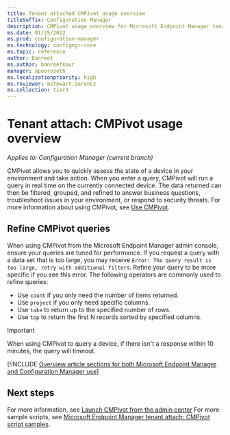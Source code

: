 ```yaml
---
title: Tenant attached CMPivot usage overview
titleSuffix: Configuration Manager
description: CMPivot usage overview for Microsoft Endpoint Manager tenant attached devices.
ms.date: 01/25/2022
ms.prod: configuration-manager
ms.technology: configmgr-core
ms.topic: reference
author: Banreet
ms.author: banreetkaur
manager: apoorvseth
ms.localizationpriority: high
ms.reviewer: mstewart,aaroncz 
ms.collection: tier3
---
```


# Tenant attach: CMPivot usage overview

*Applies to: Configuration Manager (current branch)*

CMPivot allows you to quickly assess the state of a device in your environment and take action. When you enter a query, CMPivot will run a query in real time on the currently connected device. The data returned can then be filtered, grouped, and refined to answer business questions, troubleshoot issues in your environment, or respond to security threats. For more information about using CMPivot, see [Use CMPivot](../core/servers/manage/cmpivot.md).

## <a name="bkmk_refine"></a> Refine CMPivot queries

When using CMPivot from the Microsoft Endpoint Manager admin console, ensure your queries are tuned for performance. If you request a query with a data set that is too large, you may receive `Error: The query result is too large, retry with additional filters`. Refine your query to be more specific if you see this error. The following operators are commonly used to refine queries:

- Use `count` if you only need the number of items returned.
- Use `project` if you only need specific columns.
- Use `take` to return up to the specified number of rows.
- Use `top` to return the first N records sorted by specified columns.

> [!Important]
> When using CMPivot to query a device, if there isn't a response within 10 minutes, the query will timeout. <!--7802754-->


[!INCLUDE [Overview article sections for both Microsoft Endpoint Manager and Configuration Manager use](../core/servers/manage/includes/cmpivot-overview-shared.md)]


## Next steps

For more information, see [Launch CMPivot from the admin center](cmpivot-start.md)
For more sample scripts, see [Microsoft Endpoint Manager tenant attach: CMPivot script samples](cmpivot-samples-attached.md).
